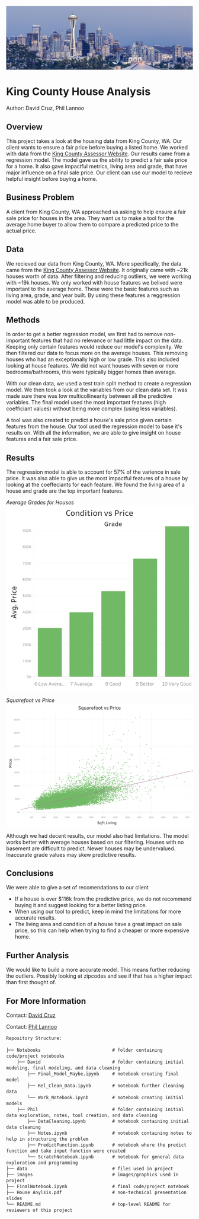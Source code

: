 ![City](images/kingcountypic.jpg )

# King County House Analysis
Author: David Cruz, Phil Lannoo

## Overview
This project takes a look at the housing data from King County, WA. Our client wants to ensure a fair price before buying a listed home. We worked with data from the [King County Assessor Website](https://info.kingcounty.gov/assessor/esales/Glossary.aspx?type=r). Our results came from a regression model. The model gave us the ability to predict a fair sale price for a home. It also gave impactful metrics, living area and grade, that have major influence on a final sale price. Our client can use our model to recieve helpful insight before buying a home. 

## Business Problem
A client from King County, WA approached us asking to help ensure a fair sale price for houses in the area. They want us to make a tool for the average home buyer to allow them to compare a predicted price to the actual price.


## Data 
We recieved our data from King County, WA. More specifically, the data came from the [King County Assessor Website](https://info.kingcounty.gov/assessor/esales/Glossary.aspx?type=r). It originally came with ~21k houses worth of data. After filtering and reducing outliers, we were working with ~19k houses. We only worked with house features we belived were important to the average home. These were the basic features such as living area, grade, and year built. By using these features a reggression model was able to be produced.

## Methods
In order to get a better regression model, we first had to remove non-important features that had no relevance or had little impact on the data. Keeping only certain features would reduce our model's complexity. We then filtered our data to focus more on the average houses. This removing houses who had an exceptionally high or low grade. This also included looking at house features. We did not want houses with seven or more bedrooms/bathrooms, this were typically bigger homes than average.

 With our clean data, we used a test train split method to create a regression model. We then took a look at the variables from our clean data set. It was made sure there was low multicollinearity between all the predictive variables. The final model used the most important features (high coefficiant values) without being more complex (using less variables).

 A tool was also created to predict a house's sale price given certain features from the house. Our tool used the regression model to base it's results on. With all the information, we are able to give insight on house features and a fair sale price.

## Results
The regression model is able to account for 57% of the varience in sale price. It was also able to give us the most impactful features of a house by looking at the coeffeciants for each feature. We found the living area of a house and grade are the top important features.

*Average Grades for Houses*
<img src="images/GradevsPrice.png " width="550" height="500">

*Squarefoot vs Price*
![Living Area](images/SquarefootvsPrice.png )

Although we had decent results, our model also had limitations. The model works better with average houses based on our filtering. Houses with no basement are difficult to predict. Newer houses may be undervalued. Inaccurate grade values may skew predictive results.


## Conclusions
We were able to give a set of recomendations to our client
- If a house is over $116k from the predictive price, we do not recommend buying it and suggest looking for a better listing price. 
- When using our tool to predict, keep in mind the limitations for more accurate results. 
- The living area and condition of a house have a great impact on sale price, so this can help when trying to find a cheaper or more expensive home. 

## Further Analysis
We would like to build a more accurate model. This means further reducing the outliers. Possibly looking at zipcodes and see if that has a higher impact than first thought of. 


## For More Information
Contact: [David Cruz](mailto:dcruzven20@gmail.com)

Contact: [Phil Lannoo](pjlannoo@gmail.com)

```
Repository Structure:

├── Notebooks                           # folder containing code/project notebooks
    ├── David                           # folder containing initial modeling, final modeling, and data cleaning
        ├── Final_Model_Maybe.ipynb     # notebook creating final model
        ├── Rel_Clean_Data.ipynb        # notebook further cleaning data
        └── Work_Notebook.ipynb         # notebook creating initial models
    ├── Phil                            # folder containing initial data exploration, notes, tool creation, and data cleaning
        ├── DataCleaning.ipynb          # notebook containing initial data cleaning
        ├── Notes.ipynb                 # notebook containing notes to help in structuring the problem
        ├── PredictFunction.ipynb       # notebook where the predict function and take input function were created
        └── ScratchNotebook.ipynb       # notebook for general data exploration and programming
├── data                                # files used in project
├── images                              # images/graphics used in project
├── FinalNotebook.ipynb                 # final code/project notebook
├── House Anylsis.pdf                   # non-technical presentation slides
└── README.md                           # top-level README for reviewers of this project
```